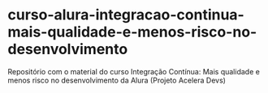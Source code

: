 # curso-alura-integracao-continua-mais-qualidade-e-menos-risco-no-desenvolvimento
Repositório com o material do curso Integração Contínua: Mais qualidade e menos risco no desenvolvimento da Alura (Projeto Acelera Devs)
